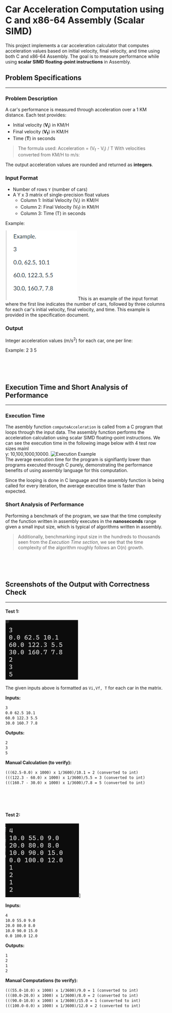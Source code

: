 # **Car Acceleration Computation using C and x86-64 Assembly (Scalar SIMD)**
This project implements a car acceleration calculator that computes acceleration values based on initial velocity, final velocity, and time using both C and x86-64 Assembly. The goal is to measure performance while using **scalar SIMD floating-point instructions** in Assembly.

## Problem Specifications
---
### Problem Description
A car's performance is measured through acceleration over a 1 KM distance. Each test provides:

- Initial velocity (**V<sub>i</sub>**) in KM/H
- Final velocity (**V<sub>f</sub>**) in KM/H
- Time (**T**) in seconds

>The formula used:
>Acceleration = (V<sub>f</sub> - V<sub>i</sub>) / T
>With velocities converted from KM/H to m/s:

The output acceleration values are rounded and returned as **integers**.

### Input Format
- Number of rows `Y` (number of cars)
- A Y x 3 matrix of single-precision float values
  - Column 1: Initial Velocity (V<sub>i</sub>) in KM/H
  - Column 2: Final Velocity (V<sub>f</sub>) in KM/H
  - Column 3: Time (T) in seconds

Example:

![Example output](files/LBYARCH_MP2/images/Output.png)
This is an example of the input format where the first line indicates the number of cars, followed by three columns for each car's initial velocity, final velocity, and time.
This example is provided in the specification document.

### Output
Integer acceleration values (m/s<sup>2</sup>) for each car, one per line:

Example:
2
3
5

<br><br><br>
## Execution Time and Short Analysis of Performance
---
### Execution Time
The asembly function `computeAcceleration` is called from a C program that loops through the input data. The assembly function performs the acceleration calculation using scalar SIMD floating-point instructions.
We can see the execution time in the following image below with 4 test row sizes mainl<br>y: 10,100,1000,10000.
![Execution Example](files/LBYARCH_MP2/images/Execution.png)<br>
The average execution time for the program is signifiantly lower than programs executed through C purely, demonstrating the performance benefits of using assembly language for this computation.

Since the looping is done in C language and the assembly function is being called for every iteration, the average execution time is faster than expected.

### Short Analysis of Performance
Performing a benchmark of the program, we saw that the time complexity of the function written in assembly executes in the **nanoseconds** range given a small input size, which is typical of algorithms written in assembly.
>Additionally, benchmarking input size in the hundreds to thousands seen from the *Execution Time section*, we see that the time complexity of the algorithm roughly follows an O(n) growth.

<br><br><br>
 ## Screenshots of the Output with Correctness Check
---

#### **Test 1:**
![Test Case 1: 3x3 Matrix Input](files/LBYARCH_MP2/images/TestCase1.png)


The given inputs above is formatted as `Vi,Vf, T` for each car in the matrix.

**Inputs:**
```
3
0.0 62.5 10.1
60.0 122.3 5.5
30.0 160.7 7.8
```


**Outputs:**
```
2
3
5
```


**Manual Calculation (to verify):**
```
(((62.5-0.0) x 1000) x 1/3600)/10.1 = 2 (converted to int)
(((122.3 - 60.0) x 1000) x 1/3600)/5.5 = 3 (converted to int)
(((160.7 - 30.0) x 1000) x 1/3600)/7.8 = 5 (converted to int)
```
<br><br><br>
#### **Test 2:**
![Test Case 2: 4x3 Matrix Input](files/LBYARCH_MP2/images/TestCase2.png)]


**Inputs:**
```
4	
10.0 55.0 9.0 
20.0 80.0 8.0
10.0 90.0 15.0
0.0 100.0 12.0
```


**Outputs:**
```
1
2
1
2
```


**Manual Computations (to verify):**
```
(((55.0-10.0) x 1000) x 1/3600)/9.0 = 1 (converted to int)
(((80.0-20.0) x 1000) x 1/3600)/8.0 = 2 (converted to int)
(((90.0-10.0) x 1000) x 1/3600)/15.0 = 1 (converted to int)
(((100.0-0.0) x 1000) x 1/3600)/12.0 = 2 (converted to int)
```
